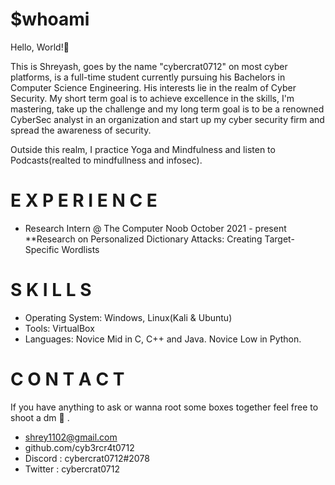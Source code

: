# $whoami
Hello, World!👋 

This is Shreyash, goes by the name "cybercrat0712" on most cyber platforms, is a full-time student currently pursuing his Bachelors in Computer Science Engineering. His interests lie in the realm of Cyber Security.
My short term goal is to achieve excellence in the skills, I'm mastering, take up the challenge and my long term goal is to be a renowned CyberSec analyst in an organization and start up my cyber security firm and spread the awareness of security.

Outside this realm, I practice Yoga and Mindfulness and listen to Podcasts(realted to mindfullness and infosec).

# E X P E R I E N C  E
- Research Intern @ The Computer Noob
 October 2021 - present
**Research on Personalized Dictionary Attacks: Creating Target-Specific Wordlists

# S K I L L S
 - Operating System: Windows, Linux(Kali & Ubuntu)
 - Tools: VirtualBox
 - Languages: Novice Mid in C, C++ and Java. Novice Low in Python.
 
# C O N T A C T 
If you have anything to ask or wanna root some boxes together feel free to shoot a dm 🏹 .

- shrey1102@gmail.com
- github.com/cyb3rcr4t0712
- Discord : cybercrat0712#2078
- Twitter : cybercrat0712

